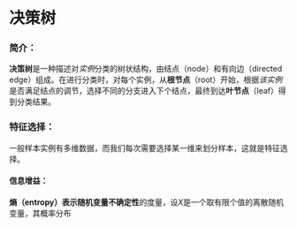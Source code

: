 # 决策树

### 简介：

**决策树**是一种描述对*实例*分类的树状结构，由结点（node）和有向边（directed edge）组成。在进行分类时，对每个实例，从**根节点**（root）开始，根据*该实例*是否满足结点的调节，选择不同的分支进入下个结点，最终到达**叶节点**（leaf）得到分类结果。



### 特征选择：

一般样本实例有多维数据，而我们每次需要选择某一维来划分样本，这就是特征选择。



#### 信息增益：

**熵（entropy）**表示随机变量**不确定性**的度量，设$X$是一个取有限个值的离散随机变量，其概率分布

